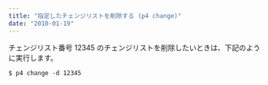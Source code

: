```yaml
---
title: "指定したチェンジリストを削除する (p4 change)"
date: "2010-01-19"
---
```


チェンジリスト番号 12345 のチェンジリストを削除したいときは、下記のように実行します。

~~~
$ p4 change -d 12345
~~~

